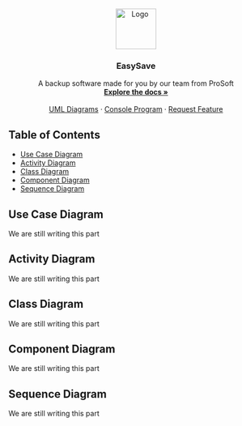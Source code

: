 
<!-- PROJECT LOGO -->
<br />
<p align="center">
  <a href="https://github.com/5c0rp264/C-Project">
    <img src="https://raw.githubusercontent.com/othneildrew/Best-README-Template/master/images/logo.png" alt="Logo" width="80" height="80">
  </a>

  <h3 align="center">EasySave</h3>

  <p align="center">
    A backup software made for you by our team from ProSoft
    <br />
    <a href="https://github.com/5c0rp264/C-Project"><strong>Explore the docs »</strong></a>
    <br />
    <br />
    <a href="https://github.com/5c0rp264/C-Project/tree/main/Diagrammes">UML Diagrams</a>
    ·
    <a href="https://github.com/5c0rp264/C-Project/tree/main/CODE%20Livrable%201">Console Program</a>
    ·
    <a href="https://github.com/5c0rp264/C-Project/issues">Request Feature</a>
  </p>
</p>



<!-- TABLE OF CONTENTS -->
## Table of Contents

* [Use Case Diagram](#use-case-diagram)
* [Activity Diagram](#activity-diagram)
* [Class Diagram](#class-diagram)
* [Component Diagram](#component-diagram)
* [Sequence Diagram](#sequence-diagram)

<!-- ABOUT THE PROJECT -->
## Use Case Diagram

<!-- [![Product Name Screen Shot][product-screenshot]](https://example.com) -->
We are still writing this part


## Activity Diagram

<!-- [![Product Name Screen Shot][product-screenshot]](https://example.com) -->
We are still writing this part

## Class Diagram

<!-- [![Product Name Screen Shot][product-screenshot]](https://example.com) -->
We are still writing this part

## Component Diagram

<!-- [![Product Name Screen Shot][product-screenshot]](https://example.com) -->
We are still writing this part

## Sequence Diagram

<!-- [![Product Name Screen Shot][product-screenshot]](https://example.com) -->
We are still writing this part
